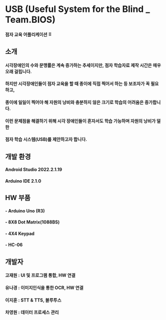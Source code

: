 # USB (Useful System for the Blind _ Team.BIOS)
#### 점자 교육 어플리케이션 ⠿

## 소개
#### 시각장애인의 수와 문맹률은 계속 증가하는 추세이지만, 점자 학습자료 제작 시간은 매우 오래 걸립니다.
#### 하지만 시각장애인들이 점자 교육을 할 때 종이에 직접 찍어서 하는 등 보조자가 꼭 필요하고,
#### 종이에 일일이 찍어야 해 자원의 낭비와 충분하지 않은 크기로 학습의 어려움은 증가합니다.
#### 이런 문제점을 해결하기 위해 시각 장애인들이 혼자서도 학습 가능하며 자원의 낭비가 덜한
#### 점자 학습 시스템(USB)를 제안하고자 합니다.

## 개발 환경
#### Android Studio 2022.2.1.19
#### Arduino IDE 2.1.0

## HW 부품
#### - Arduino Uno (R3)
#### - 8X8 Dot Matrix(1088BS)
#### - 4X4 Keypad
#### - HC-06

## 개발자
#### 고재원 : UI 및 프로그램 통합, HW 연결
#### 유나경 : 이미지인식을 통한 OCR, HW 연결
#### 이지훈 : STT & TTS, 블루투스
#### 차영원 : 데이터 프로세스 관리

